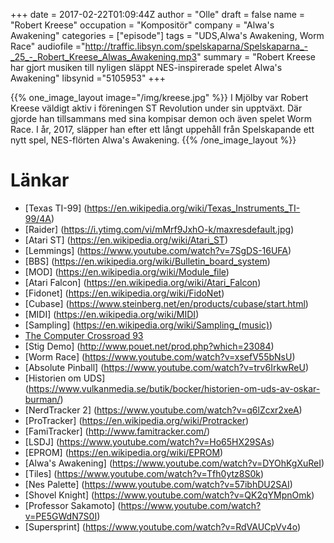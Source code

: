 +++
date = 2017-02-22T01:09:44Z
author = "Olle"
draft = false
name = "Robert Kreese"
occupation = "Kompositör"
company = "Alwa's Awakening"
categories = ["episode"]
tags = "UDS,Alwa's Awakening, Worm Race"
audiofile ="http://traffic.libsyn.com/spelskaparna/Spelskaparna_-_25_-_Robert_Kreese_Alwas_Awakening.mp3"
summary = "Robert Kreese har gjort musiken till nyligen släppt NES-inspirerade spelet Alwa's Awakening"
libsynid ="5105953"
+++

{{% one_image_layout image="/img/kreese.jpg" %}}
I Mjölby var Robert Kreese väldigt aktiv i föreningen ST Revolution
under sin upptväxt. Där gjorde han tillsammans med sina kompisar demon
och även spelet Worm Race. I år, 2017, släpper han efter ett långt
uppehåll från Spelskapande ett nytt spel, NES-flörten Alwa's Awakening.
{{% /one_image_layout %}}


# Länkar
* [Texas TI-99] (https://en.wikipedia.org/wiki/Texas_Instruments_TI-99/4A)
* [Raider] (https://i.ytimg.com/vi/mMrf9JxhO-k/maxresdefault.jpg)
* [Atari ST] (https://en.wikipedia.org/wiki/Atari_ST)
* [Lemmings] (https://www.youtube.com/watch?v=7SgDS-16UFA)
* [BBS] (https://en.wikipedia.org/wiki/Bulletin_board_system)
* [MOD] (https://en.wikipedia.org/wiki/Module_file)
* [Atari Falcon] (https://en.wikipedia.org/wiki/Atari_Falcon)
* [Fidonet] (https://en.wikipedia.org/wiki/FidoNet)
* [Cubase] (https://www.steinberg.net/en/products/cubase/start.html)
* [MIDI] (https://en.wikipedia.org/wiki/MIDI)
* [Sampling] (https://en.wikipedia.org/wiki/Sampling_(music))
* [The Computer Crossroad 93]([http://www.pouet.net/party.php?which=157)
* [Stig Demo] (http://www.pouet.net/prod.php?which=23084)
* [Worm Race] (https://www.youtube.com/watch?v=xsefV55bNsU)
* [Absolute Pinball] (https://www.youtube.com/watch?v=trv6IrkwReU)
* [Historien om UDS] (https://www.vulkanmedia.se/butik/bocker/historien-om-uds-av-oskar-burman/)
* [NerdTracker 2] (https://www.youtube.com/watch?v=q6lZcxr2xeA)
* [ProTracker] (https://en.wikipedia.org/wiki/Protracker)
* [FamiTracker] (http://www.famitracker.com/)
* [LSDJ] (https://www.youtube.com/watch?v=Ho65HX29SAs)
* [EPROM] (https://en.wikipedia.org/wiki/EPROM)
* [Alwa's Awakening] (https://www.youtube.com/watch?v=DYOhKgXuReI)
* [Tiles] (https://www.youtube.com/watch?v=Tfh0ytz8S0k)
* [Nes Palette] (https://www.youtube.com/watch?v=57ibhDU2SAI)
* [Shovel Knight] (https://www.youtube.com/watch?v=QK2qYMpnOmk)
* [Professor Sakamoto] (https://www.youtube.com/watch?v=PE5GWdN7S0I)
* [Supersprint] (https://www.youtube.com/watch?v=RdVAUCpVv4o)
